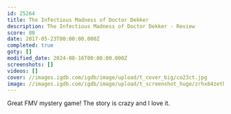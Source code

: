 ```yaml
---
id: 25264
title: The Infectious Madness of Doctor Dekker
description: The Infectious Madness of Doctor Dekker - Review
score: 80
date: 2017-05-23T00:00:00.000Z
completed: true
goty: []
modified_date: 2024-08-16T00:00:00.000Z
screenshots: []
videos: []
cover: //images.igdb.com/igdb/image/upload/t_cover_big/co23ct.jpg
image: //images.igdb.com/igdb/image/upload/t_screenshot_huge/zrhx84zethe0nljsbr0y.jpg
---
```

Great FMV mystery game! The story is crazy and I love it.